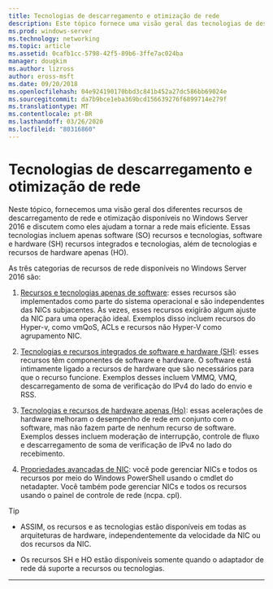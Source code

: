 ```yaml
---
title: Tecnologias de descarregamento e otimização de rede
description: Este tópico fornece uma visão geral das tecnologias de descarregamento e otimização no Windows Server 2016 e inclui links para diretrizes adicionais sobre essas tecnologias.
ms.prod: windows-server
ms.technology: networking
ms.topic: article
ms.assetid: 0cafb1cc-5798-42f5-89b6-3ffe7ac024ba
manager: dougkim
ms.author: lizross
author: eross-msft
ms.date: 09/20/2018
ms.openlocfilehash: 04e924190170bbd3c841b452a27dc586bb69024e
ms.sourcegitcommit: da7b9bce1eba369bcd156639276f6899714e279f
ms.translationtype: MT
ms.contentlocale: pt-BR
ms.lasthandoff: 03/26/2020
ms.locfileid: "80316860"
---
```

# <a name="network-offload-and-optimization-technologies"></a>Tecnologias de descarregamento e otimização de rede

Neste tópico, fornecemos uma visão geral dos diferentes recursos de descarregamento de rede e otimização disponíveis no Windows Server 2016 e discutem como eles ajudam a tornar a rede mais eficiente. Essas tecnologias incluem apenas software (SO) recursos e tecnologias, software e hardware (SH) recursos integrados e tecnologias, além de tecnologias e recursos de hardware apenas (HO).

As três categorias de recursos de rede disponíveis no Windows Server 2016 são: 

1.  [Recursos e tecnologias apenas de software](hpn-software-only-features.md): esses recursos são implementados como parte do sistema operacional e são independentes das NICs subjacentes. Às vezes, esses recursos exigirão algum ajuste da NIC para uma operação ideal. Exemplos disso incluem recursos do Hyper-v, como vmQoS, ACLs e recursos não Hyper-V como agrupamento NIC.   

2.  [Tecnologias e recursos integrados de software e hardware (SH)](hpn-software-hardware-features.md): esses recursos têm componentes de software e hardware. O software está intimamente ligado a recursos de hardware que são necessários para que o recurso funcione. Exemplos desses incluem VMMQ, VMQ, descarregamento de soma de verificação do IPv4 do lado do envio e RSS.   

3.  [Tecnologias e recursos de hardware apenas (Ho)](hpn-hardware-only-features.md): essas acelerações de hardware melhoram o desempenho de rede em conjunto com o software, mas não fazem parte de nenhum recurso de software. Exemplos desses incluem moderação de interrupção, controle de fluxo e descarregamento de soma de verificação de IPv4 no lado do recebimento. 

4. [Propriedades avançadas de NIC](hpn-nic-advanced-properties.md): você pode gerenciar NICs e todos os recursos por meio do Windows PowerShell usando o cmdlet do netadapter.  Você também pode gerenciar NICs e todos os recursos usando o painel de controle de rede (ncpa. cpl). 

>[!TIP]
>- ASSIM, os recursos e as tecnologias estão disponíveis em todas as arquiteturas de hardware, independentemente da velocidade da NIC ou dos recursos da NIC.
>
>- Os recursos SH e HO estão disponíveis somente quando o adaptador de rede dá suporte a recursos ou tecnologias.

---
